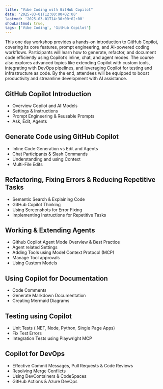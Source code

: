 ```yaml
---
title: "Vibe Coding with GitHub Copilot"
date: '2025-03-01T12:00:00+02:00'
lastmod: '2025-03-01T14:30:00+02:00'
showLastmod: true,
tags: ['Vibe Coding', 'GitHub Copilot']
---
```


This one day workshop provides a hands-on introduction to GitHub Copilot, covering its core features, prompt engineering, and AI-powered coding workflows. Participants will learn how to generate, refactor, and document code efficiently using Copilot’s inline, chat, and agent modes. The course also explores advanced topics like extending Copilot with custom tools, integrating with DevOps pipelines, and leveraging Copilot for testing and infrastructure as code. By the end, attendees will be equipped to boost productivity and streamline development with AI assistance.

## GitHub Copilot Introduction​

- Overview Copilot and AI Models
- Settings & Instructions
- Prompt Engineering & Reusable Prompts
- Ask, Edit, Agents

## Generate Code using GitHub Copilot​

- Inline Code Generation vs Edit and Agents
- Chat Participants & Slash Commands
- Understanding and using Context
- Multi-File Edits

## Refactoring, Fixing Errors ​& Reducing Repetitive Tasks​

- Semantic Search & Explaining Code
- GitHub Copilot Thinking
- Using Screenshots for Error Fixing
- Implementing Instructions for Repetitive Tasks

## Working & Extending Agents

- Github Copilot Agent Mode Overview & Best Practice
- Agent related Settings
- Adding Tools using Model Context Protocol (MCP)
- Manage Tool approvals
- Using Custom Models

## Using Copilot for Documentation​

- Code Comments
- Generate Markdown Documentation
- Creating Mermaid Diagrams

## Testing using Copilot​

- Unit Tests (.NET, Node, Python, Single Page Apps)
- Fix Test Errors
- Integration Tests using Playwright MCP

## Copilot for DevOps​

- Effective Commit Messages, Pull Requests & Code Reviews
- Resolving Merge Conflicts
- Using DevContainers & CodeSpaces
- GitHub Actions & Azure DevOps
